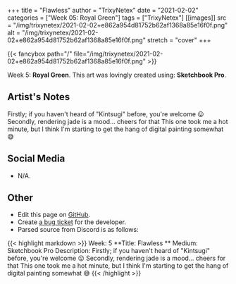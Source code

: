 +++
title =       "Flawless"
author =      "TrixyNetex"
date =        "2021-02-02"
categories =  ["Week 05: Royal Green"]
tags =        ["TrixyNetex"]
[[images]]
                      src = "/img/trixynetex/2021-02-02+e862a954d81752b62af1368a85e16f0f.png"
                      alt = "/img/trixynetex/2021-02-02+e862a954d81752b62af1368a85e16f0f.png"
                      stretch = "cover"
+++


{{< fancybox path="/" file="/img/trixynetex/2021-02-02+e862a954d81752b62af1368a85e16f0f.png" >}}


Week 5: **Royal Green**. This art was lovingly created using: **Sketchbook Pro**.

## Artist's Notes

Firstly;  if you haven't heard of "Kintsugi" before, you're welcome 😛
Secondly, rendering jade is a mood... cheers for that
This one took me a hot minute, but I think I'm starting to get the hang of digital painting somewhat 😅

## Social Media

- N/A.

## Other

- Edit this page on [GitHub](https://github.com/teaminkling/web-refresh/edit/main/blog/content/blog/trixynetex-week-5-f539.md).
- Create [a bug ticket](https://github.com/teaminkling/web-refresh/issues/new?assignees=&labels=bug&template=problem-report.md&title=) for the developer.
- Parsed source from Discord is as follows:

{{< highlight markdown >}}
Week: 5
**Title:  Flawless **
Medium: Sketchbook Pro
Description: Firstly;  if you haven't heard of "Kintsugi" before, you're welcome 😛
Secondly, rendering jade is a mood... cheers for that
This one took me a hot minute, but I think I'm starting to get the hang of digital painting somewhat 😅
{{< /highlight >}}